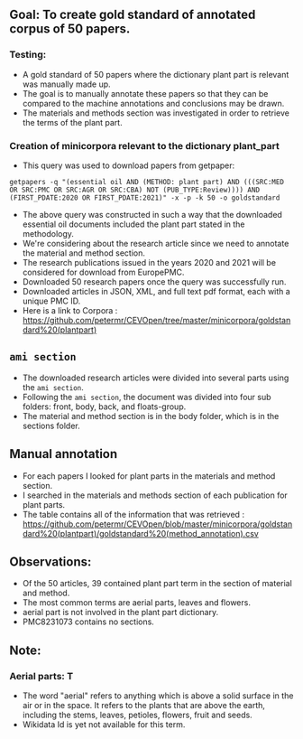 ## Goal: To create gold standard of annotated corpus of 50 papers.
### Testing:
- A gold standard of 50 papers where the dictionary plant part is relevant was manually made up.
- The goal is to manually annotate these papers so that they can be compared to the machine annotations and conclusions may be drawn.
- The materials and methods section was investigated in order to retrieve the terms of the plant part.

### Creation of minicorpora relevant to the dictionary plant_part
- This query was used to download papers from getpaper:

``` 
getpapers -q "(essential oil AND (METHOD: plant part) AND (((SRC:MED OR SRC:PMC OR SRC:AGR OR SRC:CBA) NOT (PUB_TYPE:Review)))) AND (FIRST_PDATE:2020 OR FIRST_PDATE:2021)" -x -p -k 50 -o goldstandard
```

- The above query was constructed in such a way that the downloaded essential oil documents included the plant part stated in the methodology. 
- We're considering about the research article since we need to annotate the material and method section. 
- The research publications issued in the years 2020 and 2021 will be considered for download from EuropePMC.
- Downloaded 50 research papers once the query was successfully run. 
- Downloaded articles in JSON, XML, and full text pdf format, each with a unique PMC ID.
- Here is a link to Corpora : https://github.com/petermr/CEVOpen/tree/master/minicorpora/goldstandard%20(plantpart)

## `ami section`
- The downloaded research articles were divided into several parts using the `ami section`.
- Following the `ami section`, the document was divided into four sub folders: front, body, back, and floats-group.
- The material and method section is in the body folder, which is in the sections folder.

## Manual annotation
- For each papers I looked for plant parts in the materials and method section.
- I searched in the materials and methods section of each publication for plant parts.
- The table contains all of the information that was retrieved : https://github.com/petermr/CEVOpen/blob/master/minicorpora/goldstandard%20(plantpart)/goldstandard%20(method_annotation).csv
 
 ## Observations:
 -  Of the 50 articles, 39 contained plant part term in the section of material and method.
 -  The most common terms are aerial parts, leaves and flowers.
 -  aerial part is not involved in the plant part dictionary.
 -  PMC8231073 contains no sections.

## Note:
### Aerial parts: T
- The word "aerial" refers to anything which is above a solid surface in the air or in the space. It refers to the plants that are above the earth, including the stems, leaves,   petioles, flowers, fruit and seeds. 
- Wikidata Id is yet not available for this term.
